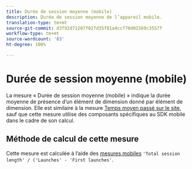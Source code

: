 ```yaml
---
title: Durée de session moyenne (mobile)
description: Durée de session moyenne de l’appareil mobile.
translation-type: tm+mt
source-git-commit: d3f92d72207f027d35f81a4ccf70d01569c3557f
workflow-type: tm+mt
source-wordcount: '83'
ht-degree: 100%

---
```



# Durée de session moyenne (mobile)

La mesure « Durée de session moyenne (mobile) » indique la durée moyenne de présence d’un élément de dimension donné par élément de dimension. Elle est similaire à la mesure [Temps moyen passé sur le site](average-time-on-site.md), sauf que cette mesure utilise des composants spécifiques au SDK mobile dans le cadre de son calcul.

## Méthode de calcul de cette mesure

Cette mesure est calculée à l’aide des [mesures mobiles](https://docs.adobe.com/content/help/fr-FR/mobile-services/using/get-started-ug/mobile-metrics/metrics-reference.html) `'Total session length' / ('Launches' - 'First launches'`.

